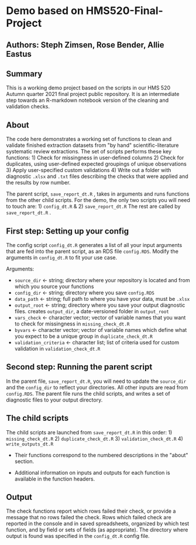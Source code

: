 # Demo based on HMS520-Final-Project

## Authors: Steph Zimsen, Rose Bender, Allie Eastus

## Summary

This is a working demo project based on the scripts in our HMS 520 Autumn quarter 2021 final project public repository. It is an intermediate step towards an R-markdown notebook version of the cleaning and validation checks.

## About

The code here demonstrates a working set of functions to clean and validate finished extraction datasets from "by hand" scientific-literature systematic review extractions. The set of scripts performs these key functions: 1) Check for missingness in user-defined columns 2) Check for duplicates, using user-defined expected groupings of unique observations 3) Apply user-specified custom validations 4) Write out a folder with diagnostic `.xlsx` and `.txt` files describing the checks that were applied and the results by row number.

The parent script, `save_report_dt.R` , takes in arguments and runs functions from the other child scripts. For the demo, the only two scripts you will need to touch are: 1) `config_dt.R` & 2) `save_report_dt.R` The rest are called by `save_report_dt.R` .

## First step: Setting up your config

The config script `config_dt.R` generates a list of all your input arguments that are fed into the parent script, as an RDS file `config.RDS`. Modify the arguments in `config_dt.R` to fit your use case.

Arguments:

-   `source_dir` \<- string; directory where your repository is located and from which you source your functions
-   `config_dir` \<- string; directory where you save `config.RDS`
-   `data_path` \<- string; full path to where you have your data, must be `.xlsx`
-   `output_root` \<- string; directory where you save your output diagnostic files. creates `output_dir`, a date-versioned folder in `output_root`
-   `vars_check` \<- character vector; vector of variable names that you want to check for missingness in `missing_check_dt.R`
-   `byvars` \<- character vector; vector of variable names which define what you expect to be a unique group in `duplicate_check_dt.R`
-   `validation_criteria` \<- character list; list of criteria used for custom validation in `validation_check_dt.R`

## Second step: Running the parent script

In the parent file, `save_report_dt.R`, you will need to update the `source_dir` and the `config_dir` to reflect your directories. All other inputs are read from `config.RDS`. The parent file runs the child scripts, and writes a set of diagnostic files to your output directory.

## The child scripts

The child scripts are launched from `save_report_dt.R` in this order: 1) `missing_check_dt.R` 2) `duplicate_check_dt.R` 3) `validation_check_dt.R` 4) `write_outputs_dt.R`

-   Their functions correspond to the numbered descriptions in the "about" section.

-   Additional information on inputs and outputs for each function is available in the function headers.

## Output

The check functions report which rows failed their check, or provide a message that no rows failed the check. Rows which failed check are reported in the console and in saved spreadsheets, organized by which test function, and by field or sets of fields (as appropriate). The directory where output is found was specified in the `config_dt.R` config file.
